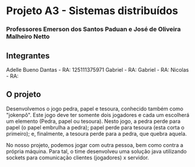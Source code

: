 # Projeto A3 - Sistemas distribuídos
### Professores Emerson dos Santos Paduan e José de Oliveira Malheiro Netto


## Integrantes 
Adelle Bueno Dantas - RA: 125111375971
Gabriel - RA:
Gabriel - RA:
Nicolas - RA:


## O projeto 
Desenvolvemos o jogo pedra, papel e tesoura, conhecido também como "jokenpô". Este jogo deve ter somente dois jogadores e cada um escolherá um elemento (Pedra, papel ou tesoura). Nesto jogo, a pedra perde para papel (o papel embrulha a pedra); papel perde para tesoura (esta corta o primeiro); e, finalmente, a tesoura perde para a pedra, que quebra aquela.

No nosso projeto, podemos jogar com outra pessoa, bem como contra a própria máquina. Para tal, o time desenvolveu uma solução java utilizando sockets para comunicação clientes (jogadores) x servidor.
